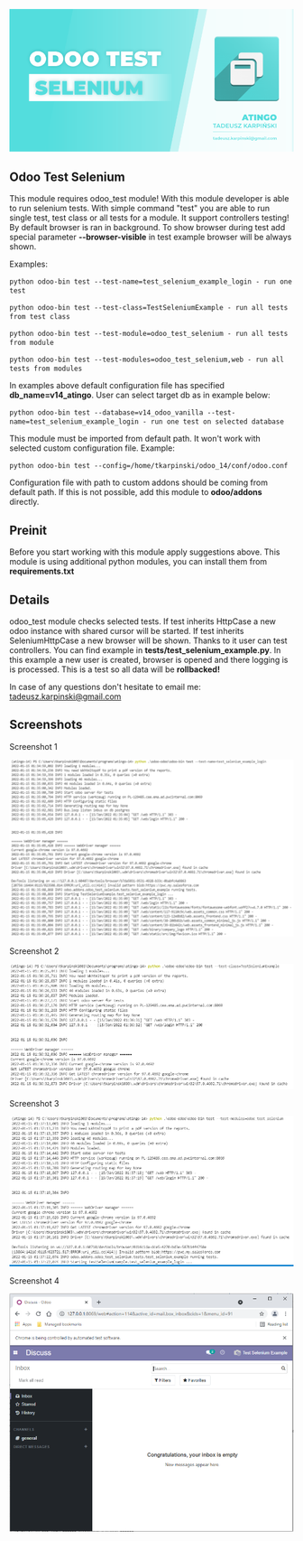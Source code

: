 ![Banner](static/description/images/banner.png?raw=true "Banner")

Odoo Test Selenium
------------------------------
This module requires odoo_test module! With this module developer is able to run selenium tests. With simple command "test" you are able to run single test, test class or all tests for a module. It support controllers testing! By default browser is ran in background. To show browser during test add special parameter **--browser-visible** in test example browser will be always shown.

Examples:

```
python odoo-bin test --test-name=test_selenium_example_login - run one test
```

```
python odoo-bin test --test-class=TestSeleniumExample - run all tests from test class
```

```
python odoo-bin test --test-module=odoo_test_selenium - run all tests from module
```

```
python odoo-bin test --test-modules=odoo_test_selenium,web - run all tests from modules
```

In examples above default configuration file has specified **db_name=v14_atingo**. User can select target db as in example below:

```
python odoo-bin test --database=v14_odoo_vanilla --test-name=test_selenium_example_login - run one test on selected database
```

This module must be imported from default path. It won't work with selected custom configuration file. Example:

```
python odoo-bin test --config=/home/tkarpinski/odoo_14/conf/odoo.conf
```

Configuration file with path to custom addons should be coming from default path. If this is not possible, add this module to **odoo/addons** directly. 

Preinit
------------------------------
Before you start working with this module apply suggestions above. This module is using additional python modules, you can install them from **requirements.txt**

Details
------------------------------
odoo_test module checks selected tests. If test inherits HttpCase a new odoo instance with shared cursor will be started. If test inherits SeleniumHttpCase a new browser will be shown. Thanks to it user can test controllers. You can find example in **tests/test_selenium_example.py**. In this example a new user is created, browser is opened and there logging is is processed. This is a test so all data will be **rollbacked!**

In case of any questions don't hesitate to email me: tadeusz.karpinski@gmail.com

Screenshots
------------------------------

Screenshot 1

![Screenshot 1](static/description/images/screenshot1.png?raw=true "Screenshot 1")

Screenshot 2

![Screenshot 2](static/description/images/screenshot2.png?raw=true "Screenshot 2")

Screenshot 3

![Screenshot 3](static/description/images/screenshot3.png?raw=true "Screenshot 3")

Screenshot 4

![Screenshot 4](static/description/images/screenshot4.png?raw=true "Screenshot 4")
